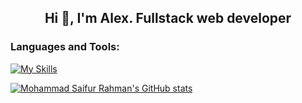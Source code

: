 <h2 align="center">Hi 👋, I'm Alex. Fullstack web developer</h2> 

<h3 align="left">Languages and Tools:</h3>

[![My Skills](https://skillicons.dev/icons?i=js,ts,nodejs,react,redux,express,jest,mongodb,firebase,git,blender,cpp,arduino,figma,tailwind,html,css,sass)](https://skillicons.dev)
  
[![Mohammad Saifur Rahman's GitHub stats](https://github-readme-stats.vercel.app/api/top-langs?username=TraceOfHumanity&hide=html,stylus,liquid,css,scss&theme=gotham&langs_count=3)](https://github.com/TraceOfHumanity)
 
